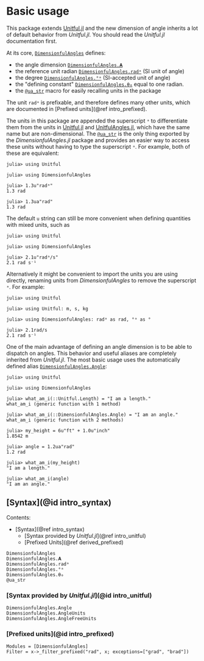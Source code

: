 # Basic usage

This package extends [Unitful.jl](https://painterqubits.github.io/Unitful.jl/stable/) and the new dimension of angle inherits a lot of default behavior from *Unitful.jl*.
You should read the *Unitful.jl* documentation first.

At its core, [`DimensionfulAngles`](@ref) defines:

- the angle dimension [`DimensionfulAngles.𝐀`](@ref)
- the reference unit radian [`DimensionfulAngles.radᵃ`](@ref) (SI unit of angle)
- the degree [`DimensionfulAngles.°ᵃ`](@ref) (SI-accepted unit of angle)
- the "defining constant" [`DimensionfulAngles.θ₀`](@ref) equal to one radian.
- the [`@ua_str`](@ref) macro for easily recalling units in the package

The unit `radᵃ` is prefixable, and therefore defines many other units, which are documented in [Prefixed units](@ref intro_prefixed).

The units in this package are appended the superscript `ᵃ` to differentiate them from the units in [Unitful.jl](https://painterqubits.github.io/Unitful.jl/stable/) and [UnitfulAngles.jl](https://github.com/yakir12/UnitfulAngles.jl), which have the same name but are non-dimensional.
The [`@ua_str`](@ref) is the only thing exported by the *DimensionfulAngles.jl* package and provides an easier way to access these units without having to type the superscript `ᵃ`.
For example, both of these are equivalent:

```jldoctest
julia> using Unitful

julia> using DimensionfulAngles

julia> 1.3u"radᵃ"
1.3 rad

julia> 1.3ua"rad"
1.3 rad
```

The default `u` string can still be more convenient when defining quantities with mixed units, such as

```jldoctest
julia> using Unitful

julia> using DimensionfulAngles

julia> 2.1u"radᵃ/s"
2.1 rad s⁻¹
```

Alternatively it might be convenient to import the units you are using directly, renaming units from *DimensionfulAngles* to remove the superscript `ᵃ`.
For example:

```jldoctest
julia> using Unitful

julia> using Unitful: m, s, kg

julia> using DimensionfulAngles: radᵃ as rad, °ᵃ as °

julia> 2.1rad/s
2.1 rad s⁻¹
```

One of the main advantage of defining an angle dimension is to be able to dispatch on angles.
This behavior and useful aliases are completely inherited from *Unitful.jl*.
The most basic usage uses the automatically defined alias [`DimensionfulAngles.Angle`](@ref):

```jldoctest
julia> using Unitful

julia> using DimensionfulAngles

julia> what_am_i(::Unitful.Length) = "I am a length."
what_am_i (generic function with 1 method)

julia> what_am_i(::DimensionfulAngles.Angle) = "I am an angle."
what_am_i (generic function with 2 methods)

julia> my_height = 6u"ft" + 1.0u"inch"
1.8542 m

julia> angle = 1.2ua"rad"
1.2 rad

julia> what_am_i(my_height)
"I am a length."

julia> what_am_i(angle)
"I am an angle."
```

## [Syntax](@id intro_syntax)
Contents:
- [Syntax](@ref intro_syntax)
    - [Syntax provided by *Unitful.jl*](@ref intro_unitful)
    - [Prefixed Units](@ref derived_prefixed)

```@docs
DimensionfulAngles
DimensionfulAngles.𝐀
DimensionfulAngles.radᵃ
DimensionfulAngles.°ᵃ
DimensionfulAngles.θ₀
@ua_str
```

### [Syntax provided by *Unitful.jl*](@id intro_unitful)

```@docs
DimensionfulAngles.Angle
DimensionfulAngles.AngleUnits
DimensionfulAngles.AngleFreeUnits
```

### [Prefixed units](@id intro_prefixed)

```@autodocs
Modules = [DimensionfulAngles]
Filter = x->_filter_prefixed("rad", x; exceptions=["grad", "brad"])
```
